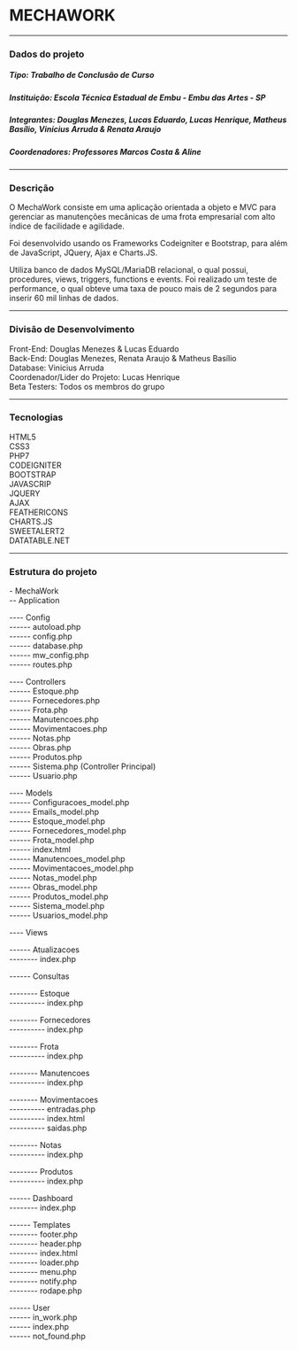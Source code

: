 <h1>MECHAWORK</h1>
<hr>
<h3>Dados do projeto</h3>
<h5>Tipo: Trabalho de Conclusão de Curso</h5> 
<h5>Instituição: Escola Técnica Estadual de Embu - Embu das Artes - SP</h5> 
<h5>Integrantes: Douglas Menezes, Lucas Eduardo, Lucas Henrique, Matheus Basílio, Vinicius Arruda & Renata Araujo</h5> 
<h5>Coordenadores: Professores Marcos Costa & Aline</h5>
<hr>
<h3>Descrição</h3> 
<p>
  O MechaWork consiste em uma aplicação orientada a objeto e MVC para gerenciar as manutenções mecânicas de uma frota empresarial com alto índice de facilidade e agilidade.
</p>
<p>
  Foi desenvolvido usando os Frameworks Codeigniter e Bootstrap, para além de JavaScript, JQuery, Ajax e Charts.JS.
</p>
<p>
  Utiliza banco de dados MySQL/MariaDB relacional, o qual possui, procedures, views, triggers, functions e events. Foi realizado um teste de performance, o qual obteve uma taxa de pouco mais de 2 segundos para inserir 60 mil linhas de dados.
</p>
<hr>
<h3>Divisão de Desenvolvimento</h3>
<p>
  Front-End: Douglas Menezes & Lucas Eduardo <br>
  Back-End: Douglas Menezes, Renata Araujo & Matheus Basílio <br>
  Database: Vinicius Arruda <br>
  Coordenador/Lider do Projeto: Lucas Henrique <br>
  Beta Testers: Todos os membros do grupo <br>
</p>
<hr>
<h3>Tecnologias</h3>
<p>
  HTML5 <br>
  CSS3 <br>
  PHP7 <br>
  CODEIGNITER <br>
  BOOTSTRAP <br>
  JAVASCRIP <br>
  JQUERY <br>
  AJAX <br>
  FEATHERICONS <br>
  CHARTS.JS <br>
  SWEETALERT2 <br>
  DATATABLE.NET <br>
</p>
<hr>
<h3>Estrutura do projeto</h3>
<p>
  - MechaWork <br>
  -- Application <br>
  
  ---- Config <br>
  ------ autoload.php <br>
  ------ config.php <br>
  ------ database.php <br>
  ------ mw_config.php <br>
  ------ routes.php <br>
  
  ---- Controllers <br>
  ------ Estoque.php <br>
  ------ Fornecedores.php <br>
  ------ Frota.php <br>
  ------ Manutencoes.php <br>
  ------ Movimentacoes.php <br>
  ------ Notas.php <br>
  ------ Obras.php <br>
  ------ Produtos.php <br>
  ------ Sistema.php (Controller Principal) <br>
  ------ Usuario.php <br>
  
  ---- Models <br>
  ------ Configuracoes_model.php <br>
  ------ Emails_model.php <br>
  ------ Estoque_model.php <br>
  ------ Fornecedores_model.php <br>
  ------ Frota_model.php <br>
  ------ index.html <br>
  ------ Manutencoes_model.php <br>
  ------ Movimentacoes_model.php <br>
  ------ Notas_model.php <br>
  ------ Obras_model.php <br>
  ------ Produtos_model.php <br>
  ------ Sistema_model.php <br>
  ------ Usuarios_model.php <br>
  
  ---- Views <br>
  
  ------ Atualizacoes <br>
  -------- index.php <br>
  
  ------ Consultas <br>
  
  -------- Estoque <br>
  ---------- index.php <br>
  
  -------- Fornecedores <br>
  ---------- index.php <br>
  
  -------- Frota <br>
  ---------- index.php <br>
  
  -------- Manutencoes <br>
  ---------- index.php <br>
  
  -------- Movimentacoes <br>
  ---------- entradas.php <br>
  ---------- index.html <br>
  ---------- saidas.php <br>
  
  -------- Notas <br>
  ---------- index.php <br>
  
  -------- Produtos <br>
  ---------- index.php <br>
  
  ------ Dashboard <br>
  -------- index.php <br>
  
  ------ Templates <br>
  -------- footer.php <br>
  -------- header.php <br>
  -------- index.html <br>
  -------- loader.php <br>
  -------- menu.php <br>
  -------- notify.php <br>
  -------- rodape.php <br>
  
  ------ User <br>
  ------ in_work.php <br>
  ------ index.php <br>
  ------ not_found.php <br>
  

